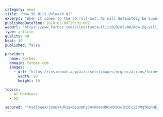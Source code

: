 ```yaml
---
category: news
title: "How 5G Will Unleash AI"
excerpt: "When it comes to the 5G roll-out, AI will definitely be supercharged. “AI is a huge priority,” said John Smee, who is the VP of engineering and head of 5G R&D for Qualcomm. “We are seeing at transformation happening,"
publishedDateTime: 2020-05-08T20:31:00Z
webUrl: "https://www.forbes.com/sites/tomtaulli/2020/05/08/how-5g-will-unleash-ai/"
type: article
quality: 49
heat: 49
published: false

provider:
  name: Forbes
  domain: forbes.com
  images:
    - url: "https://insideout.app/ai/assets/images/organizations/forbes.com-50x50.jpg"
      width: 50
      height: 50

topics:
  - AI Hardware
  - AI

secured: "T8ydj6ueA/28euY4UR2a+Q1us8hy0HvK0eedDOwRKDswZM3ic2ZdMgf6QRHEjuZdiMyFSJrbqkCHt0NEVL9F0crEyuyCVb3CawJwM1PkvyhIer6FVaCKDF/Sgm23hsDFixZLC749db2EcQCykXHDuTKe6dnXxnIZ7G4qlHj04hCtcnQo/453/k5WbDSik+o1ULgTGppdw9EoUVhtroR2BDNOD1OLFQdmrkccro83Dxzk2f1sYRt6JzMdvs5QJBHpWNyA4NQ73TAIendaCCoC/c4xW+r9fORmOq82+CuApM2g1hgRnIg76o5UrrSAWTwigSaHV1Dfenfqh3voOLJ7T/Fnx4BlXnT4B0eilHCpFax8Ce0LQ6LOxKoUX/UN4YrdTxILRjzJRg9dnL0X86bOOpvIko98gId1qYaOTHZLWzAkEqLMFNGxzhOSuXql/d7vDPzRSP6kiRmnCLYcV978XF3jOgFV8S/418fqoTp0Hwo=;Y1ZvRygZUq/T9yqkIf58Sg=="
---
```



